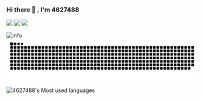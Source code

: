 ### Hi there 👋 , I'm 4627488
[![](https://img.shields.io/badge/OS-Arch%20Linux-33aadd?style=flat-square&logo=arch-linux&logoColor=ffffff)](https://www.archlinux.org/)
[![](https://img.shields.io/badge/-Java-007396?style=flat-square&logo=java&logoColor=ffffff)](https://reactjs.org/)
[![](https://img.shields.io/badge/Steam-171a21?style=flat-square&logo=steam&logoColor=ffffff)](https://steamcommunity.com/id/4627488)

![info](https://github-readme-stats.vercel.app/api?username=4627488&show_icons=true&count_private=true&hide=prs&theme=default_repocard)
![](https://raw.githubusercontent.com/4627488/4627488/main/assets/github-contribution-grid-snake.svg)              


![4627488's Most used languages](https://github-readme-stats.vercel.app/api/top-langs/?username=4627488&layout=compact&hide_border=true&langs_count=10)
